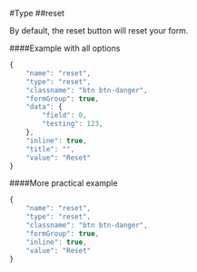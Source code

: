 #Type
##reset

By default, the reset button will reset your form.

####Example with all options

```javascript
{
    "name": "reset",
    "type": "reset",
    "classname": "btn btn-danger",
    "formGroup": true,
    "data": {
        "field": 0,
        "testing": 123,
    },
    "inline": true,
    "title": "",
    "value": "Reset"
}
```

####More practical example

```javascript
{
    "name": "reset",
    "type": "reset",
    "classname": "btn btn-danger",
    "formGroup": true,
    "inline": true,
    "value": "Reset"
}
```